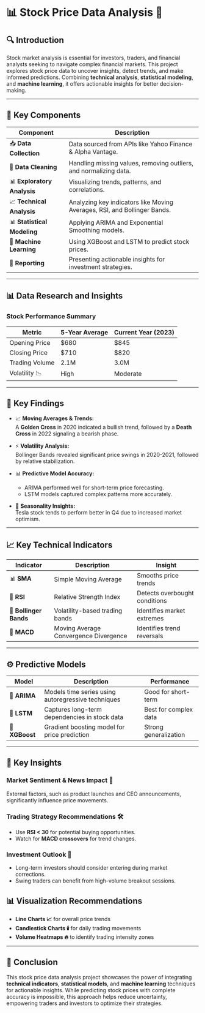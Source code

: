 # 📊 Stock Price Data Analysis 🚀

## 🔍 Introduction  
Stock market analysis is essential for investors, traders, and financial analysts seeking to navigate complex financial markets. This project explores stock price data to uncover insights, detect trends, and make informed predictions. Combining **technical analysis**, **statistical modeling**, and **machine learning**, it offers actionable insights for better decision-making.

---

## 🔧 Key Components  

| **Component**            | **Description**                                                                                     |
|---------------------------|-----------------------------------------------------------------------------------------------------|
| 📥 **Data Collection**     | Data sourced from APIs like Yahoo Finance & Alpha Vantage.                                          |
| 🧹 **Data Cleaning**        | Handling missing values, removing outliers, and normalizing data.                                  |
| 📊 **Exploratory Analysis**| Visualizing trends, patterns, and correlations.                                                    |
| 📈 **Technical Analysis**  | Analyzing key indicators like Moving Averages, RSI, and Bollinger Bands.                            |
| 📊 **Statistical Modeling**| Applying ARIMA and Exponential Smoothing models.                                                   |
| 🤖 **Machine Learning**    | Using XGBoost and LSTM to predict stock prices.                                                    |
| 📝 **Reporting**            | Presenting actionable insights for investment strategies.                                          |

---

## 📊 Data Research and Insights  

### **Stock Performance Summary**

| **Metric**    | **5-Year Average** | **Current Year (2023)** |
|--------------|--------------------|-------------------------|
| Opening Price| $680               | $845                    |
| Closing Price| $710               | $820                    |
| Trading Volume| 2.1M              | 3.0M                    |
| Volatility 📉 | High               | Moderate                |

---

## 🔑 Key Findings  

- 📈 **Moving Averages & Trends:**  
  A **Golden Cross** in 2020 indicated a bullish trend, followed by a **Death Cross** in 2022 signaling a bearish phase.

- ⚡ **Volatility Analysis:**  
  Bollinger Bands revealed significant price swings in 2020-2021, followed by relative stabilization.

- 📊 **Predictive Model Accuracy:**  
  - ARIMA performed well for short-term price forecasting.  
  - LSTM models captured complex patterns more accurately.

- 📅 **Seasonality Insights:**  
  Tesla stock tends to perform better in Q4 due to increased market optimism.

---

## 📈 Key Technical Indicators  

| **Indicator**      | **Description**                       | **Insight**                  |
|--------------------|-----------------------------------------|------------------------------|
| 📊 **SMA**         | Simple Moving Average                  | Smooths price trends         |
| 🔧 **RSI**         | Relative Strength Index                | Detects overbought conditions|
| 🎯 **Bollinger Bands** | Volatility-based trading bands     | Identifies market extremes   |
| 🚦 **MACD**        | Moving Average Convergence Divergence  | Identifies trend reversals   |

---

## ⚙️ Predictive Models  

| **Model**        | **Description**                                          | **Performance**      |
|------------------|-----------------------------------------------------------|----------------------|
| 🔮 **ARIMA**      | Models time series using autoregressive techniques       | Good for short-term  |
| 🤖 **LSTM**       | Captures long-term dependencies in stock data            | Best for complex data|
| 🌲 **XGBoost**    | Gradient boosting model for price prediction             | Strong generalization|

---

## 🎯 Key Insights  

### **Market Sentiment & News Impact 📢**  
External factors, such as product launches and CEO announcements, significantly influence price movements.

### **Trading Strategy Recommendations 🛠️**  
- Use **RSI < 30** for potential buying opportunities.  
- Watch for **MACD crossovers** for trend changes.

### **Investment Outlook 📆**  
- Long-term investors should consider entering during market corrections.  
- Swing traders can benefit from high-volume breakout sessions.

## 📊 Visualization Recommendations  

- **Line Charts 📈** for overall price trends  
- **Candlestick Charts 🕯️** for daily trading movements  
- **Volume Heatmaps 🔥** to identify trading intensity zones  

---

## 🚀 Conclusion  

This stock price data analysis project showcases the power of integrating **technical indicators**, **statistical models**, and **machine learning** techniques for actionable insights. While predicting stock prices with complete accuracy is impossible, this approach helps reduce uncertainty, empowering traders and investors to optimize their strategies.

